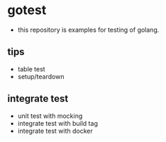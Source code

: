 # gotest

* this repository is examples for testing of golang.

## tips 

* table test
* setup/teardown

## integrate test

* unit test with mocking
* integrate test with build tag
* integrate test with docker